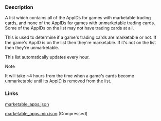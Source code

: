 ### Description

A list which contains all of the AppIDs for games with marketable trading cards, and none of the AppIDs for games with unmarketable trading cards.  Some of the AppIDs on the list may not have trading cards at all.

This is used to determine if a game's trading cards are marketable or not.  If the game's AppID is on the list then they're marketable.  If it's not on the list then they're unmarketable.

This list automatically updates every hour.

> [!NOTE]
> It will take ~4 hours from the time when a game's cards become unmarketable until its AppID is removed from the list.

### Links

[marketable_apps.json](https://github.com/Citrinate/Steam-MarketableApps/raw/main/data/marketable_apps.json)

[marketable_apps.min.json](https://github.com/Citrinate/Steam-MarketableApps/raw/main/data/marketable_apps.min.json) (Compressed)
